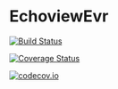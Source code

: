 # EchoviewEvr

[![Build Status](https://travis-ci.org/robblackwell/EchoviewEvr.jl.svg?branch=master)](https://travis-ci.org/robblackwell/EchoviewEvr.jl)

[![Coverage Status](https://coveralls.io/repos/robblackwell/EchoviewEvr.jl/badge.svg?branch=master&service=github)](https://coveralls.io/github/robblackwell/EchoviewEvr.jl?branch=master)

[![codecov.io](http://codecov.io/github/robblackwell/EchoviewEvr.jl/coverage.svg?branch=master)](http://codecov.io/github/robblackwell/EchoviewEvr.jl?branch=master)
